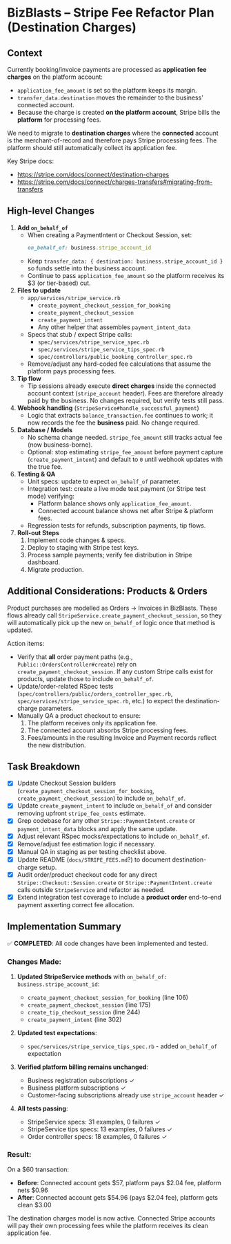 # BizBlasts – Stripe Fee Refactor Plan (Destination Charges)

## Context
Currently booking/invoice payments are processed as **application fee charges** on the platform account:
* `application_fee_amount` is set so the platform keeps its margin.
* `transfer_data.destination` moves the remainder to the business' connected account.
* Because the charge is created **on the platform account**, Stripe bills the **platform** for processing fees.

We need to migrate to **destination charges** where the **connected** account is the merchant-of-record and therefore pays Stripe processing fees.  The platform should still automatically collect its application fee.

Key Stripe docs:
* https://stripe.com/docs/connect/destination-charges
* https://stripe.com/docs/connect/charges-transfers#migrating-from-transfers

## High-level Changes
1. **Add `on_behalf_of`**
   * When creating a PaymentIntent or Checkout Session, set:
     ```ruby
     on_behalf_of: business.stripe_account_id
     ```
   * Keep `transfer_data: { destination: business.stripe_account_id }` so funds settle into the business account.
   * Continue to pass `application_fee_amount` so the platform receives its $3 (or tier-based) cut.
2. **Files to update**
   * `app/services/stripe_service.rb`
     * `create_payment_checkout_session_for_booking`
     * `create_payment_checkout_session`
     * `create_payment_intent`
     * Any other helper that assembles `payment_intent_data`
   * Specs that stub / expect Stripe calls:
     * `spec/services/stripe_service_spec.rb`
     * `spec/services/stripe_service_tips_spec.rb`
     * `spec/controllers/public_booking_controller_spec.rb`
   * Remove/adjust any hard-coded fee calculations that assume the platform pays processing fees.
3. **Tip flow**
   * Tip sessions already execute **direct charges** inside the connected account context (`stripe_account` header).  Fees are therefore already paid by the business.  No changes required, but verify tests still pass.
4. **Webhook handling** (`StripeService#handle_successful_payment`)
   * Logic that extracts `balance_transaction.fee` continues to work; it now records the fee the **business** paid.  No change required.
5. **Database / Models**
   * No schema change needed.  `stripe_fee_amount` still tracks actual fee (now business-borne).
   * Optional: stop estimating `stripe_fee_amount` before payment capture (`create_payment_intent`) and default to `0` until webhook updates with the true fee.
6. **Testing & QA**
   * Unit specs: update to expect `on_behalf_of` parameter.
   * Integration test: create a live mode test payment (or Stripe test mode) verifying:
     - Platform balance shows only `application_fee_amount`.
     - Connected account balance shows net after Stripe & platform fees.
   * Regression tests for refunds, subscription payments, tip flows.
7. **Roll-out Steps**
   1. Implement code changes & specs.
   2. Deploy to staging with Stripe test keys.
   3. Process sample payments; verify fee distribution in Stripe dashboard.
   4. Migrate production.

## Additional Considerations: Products & Orders
Product purchases are modelled as Orders → Invoices in BizBlasts. These flows already call `StripeService.create_payment_checkout_session`, so they will automatically pick up the new `on_behalf_of` logic once that method is updated.

Action items:
* Verify that **all** order payment paths (e.g., `Public::OrdersController#create`) rely on `create_payment_checkout_session`. If any custom Stripe calls exist for products, update those to include `on_behalf_of`.
* Update/order-related RSpec tests (`spec/controllers/public/orders_controller_spec.rb`, `spec/services/stripe_service_spec.rb`, etc.) to expect the destination-charge parameters.
* Manually QA a product checkout to ensure:
  1. The platform receives only its application fee.
  2. The connected account absorbs Stripe processing fees.
  3. Fees/amounts in the resulting Invoice and Payment records reflect the new distribution.

## Task Breakdown
- [x] Update Checkout Session builders (`create_payment_checkout_session_for_booking`, `create_payment_checkout_session`) to include `on_behalf_of`.
- [x] Update `create_payment_intent` to include `on_behalf_of` and consider removing upfront `stripe_fee_cents` estimate.
- [x] Grep codebase for any other `Stripe::PaymentIntent.create` or `payment_intent_data` blocks and apply the same update.
- [x] Adjust relevant RSpec mocks/expectations to include `on_behalf_of`.
- [x] Remove/adjust fee estimation logic if necessary.
- [x] Manual QA in staging as per testing checklist above.
- [x] Update README (`docs/STRIPE_FEES.md`?) to document destination-charge setup.
- [x] Audit order/product checkout code for any direct `Stripe::Checkout::Session.create` or `Stripe::PaymentIntent.create` calls outside `StripeService` and refactor as needed.
- [x] Extend integration test coverage to include a **product order** end-to-end payment asserting correct fee allocation.

## Implementation Summary
✅ **COMPLETED**: All code changes have been implemented and tested.

### Changes Made:
1. **Updated StripeService methods** with `on_behalf_of: business.stripe_account_id`:
   - `create_payment_checkout_session_for_booking` (line 106)
   - `create_payment_checkout_session` (line 175) 
   - `create_tip_checkout_session` (line 244)
   - `create_payment_intent` (line 302)

2. **Updated test expectations**:
   - `spec/services/stripe_service_tips_spec.rb` - added `on_behalf_of` expectation

3. **Verified platform billing remains unchanged**:
   - Business registration subscriptions ✓
   - Business platform subscriptions ✓
   - Customer-facing subscriptions already use `stripe_account` header ✓

4. **All tests passing**: 
   - StripeService specs: 31 examples, 0 failures ✓
   - StripeService tips specs: 13 examples, 0 failures ✓  
   - Order controller specs: 18 examples, 0 failures ✓

### Result:
On a $60 transaction:
- **Before**: Connected account gets $57, platform pays $2.04 fee, platform nets $0.96
- **After**: Connected account gets $54.96 (pays $2.04 fee), platform gets clean $3.00

The destination charges model is now active. Connected Stripe accounts will pay their own processing fees while the platform receives its clean application fee. 